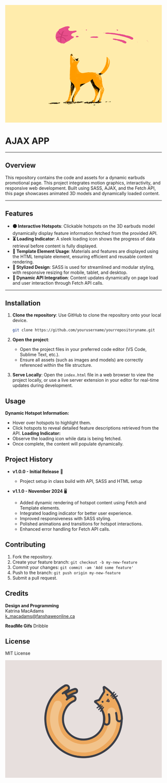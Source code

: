 ![Dog Fetch](images/fetch.gif)

# AJAX APP
---

## Overview  

This repository contains the code and assets for a dynamic earbuds promotional page. This project integrates motion graphics, interactivity, and responsive web development. Built using SASS, AJAX, and the Fetch API, this page showcases animated 3D models and dynamically loaded content.

---

## Features  
- **:orange_circle: Interactive Hotspots**: Clickable hotspots on the 3D earbuds model dynamically display feature information fetched from the provided API.  
- **:hourglass_flowing_sand: Loading Indicator**: A sleek loading icon shows the progress of data retrieval before content is fully displayed.  
- **:notebook: Template Element Usage**: Materials and features are displayed using the HTML template element, ensuring efficient and reusable content rendering.  
- **:art: Stylized Design**: SASS is used for streamlined and modular styling, with responsive resizing for mobile, tablet, and desktop.  
- **:link: Dynamic API Integration**: Content updates dynamically on page load and user interaction through Fetch API calls.  

---

## Installation

1. **Clone the repository**: Use GitHub to clone the repository onto your local device.
    ```bash
    git clone https://github.com/yourusername/yourrepositoryname.git
    ```
   
2. **Open the project**:
   - Open the project files in your preferred code editor (VS Code, Sublime Text, etc.).
   - Ensure all assets (such as images and models) are correctly referenced within the file structure.

3. **Serve Locally**: Open the `index.html` file in a web browser to view the project locally, or use a live server extension in your editor for real-time updates during development.

## Usage
**Dynamic Hotspot Information:**
- Hover over hotspots to highlight them.
- Click hotspots to reveal detailed feature descriptions retrieved from the API.
**Loading Indicator:**
- Observe the loading icon while data is being fetched.
- Once complete, the content will populate dynamically.


## Project History

- **v1.0.0 - Initial Release**  :dizzy:
    - Project setup in class build with API, SASS and HTML setup

- **v1.1.0 - November 2024**  :desktop_computer:
    - Added dynamic rendering of hotspot content using Fetch and Template elements.
    - Integrated loading indicator for better user experience.
    - Improved responsiveness with SASS styling.
    - Polished animations and transitions for hotspot interactions.
    - Enhanced error handling for Fetch API calls.



## Contributing

1. Fork the repository.
2. Create your feature branch: `git checkout -b my-new-feature`
3. Commit your changes: `git commit -am 'Add some feature'`
4. Push to the branch: `git push origin my-new-feature`
5. Submit a pull request.

## Credits

**Design and Programming**  
Katrina MacAdams  
k_macadams@fanshaweonline.ca

**ReadMe Gifs**
Dribble

## License

MIT License


![loading cat gif](images/loadingcat.gif)